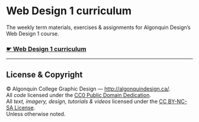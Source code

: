 # Web Design 1 curriculum

The weekly term materials, exercises & assignments for Algonquin Design’s Web Design 1 course.

### [☛ Web Design 1 curriculum](https://learn-the-web.algonquindesign.ca/courses/web-design-1/)

---

## License & Copyright

© Algonquin College Graphic Design — <http://algonquindesign.ca/>.<br> All _code_ licensed under the [CC0 Public Domain Dedication](https://creativecommons.org/publicdomain/zero/1.0/).<br> All _text, imagery, design, tutorials & videos_ licensed under the [CC BY-NC-SA License](http://creativecommons.org/licenses/by-nc-sa/4.0/).<br> Unless otherwise noted.
